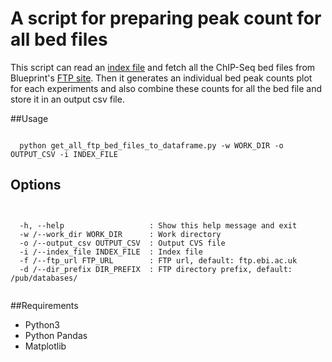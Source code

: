 # A script for preparing peak count for all bed files
This script can read an [index file](ftp://ftp.ebi.ac.uk/pub/databases/blueprint/releases/current_release/homo_sapiens/20160816.data.index) and fetch all the ChIP-Seq bed files from Blueprint's [FTP site](ftp://ftp.ebi.ac.uk/pub/databases/blueprint/data/). Then it generates an individual bed peak counts plot for each experiments and also combine these counts for all the bed file and store it in an output csv file.

##Usage
<pre><code>
  python get_all_ftp_bed_files_to_dataframe.py -w WORK_DIR -o OUTPUT_CSV -i INDEX_FILE
</pre></code>

## Options
<pre><code>

  -h, --help                   : Show this help message and exit
  -w /--work_dir WORK_DIR      : Work directory
  -o /--output_csv OUTPUT_CSV  : Output CVS file
  -i /--index_file INDEX_FILE  : Index file
  -f /--ftp_url FTP_URL        : FTP url, default: ftp.ebi.ac.uk
  -d /--dir_prefix DIR_PREFIX  : FTP directory prefix, default: /pub/databases/

</pre></code>

##Requirements

* Python3
* Python Pandas
* Matplotlib

